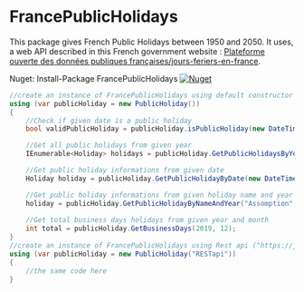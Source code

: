 # FrancePublicHolidays 
This package gives French Public Holidays between 1950 and 2050.
It uses, a web API described in this French government website : [Plateforme ouverte des données publiques françaises/jours-feriers-en-france](https://www.data.gouv.fr/fr/datasets/jours-feries-en-france/).

Nuget: Install-Package FrancePublicHolidays [![Nuget](https://img.shields.io/nuget/v/FrancePublicHolidays.svg) ](https://www.nuget.org/packages/FrancePublicHolidays/)

```C#
//create an instance of FrancePublicHolidays using default constructor (call static api file)
using (var publicHoliday = new PublicHoliday())
{
    //Check if given date is a public holiday 
    bool validPublicHoliday = publicHoliday.isPublicHoliday(new DateTime(2019, 12, 25));

    //Get all public holidays from given year
    IEnumerable<Holiday> holidays = publicHoliday.GetPublicHolidaysByYear(2019);

    //Get public holiday informations from given date
    Holiday holiday = publicHoliday.GetPublicHolidayByDate(new DateTime(1995, 05, 01));

    //Get public holiday informations from given holiday name and year
    holiday = publicHoliday.GetPublicHolidayByNameAndYear("Assomption", 2015);
    
    //Get total business days holidays from given year and month
    int total = publicHoliday.GetBusinessDays(2019, 12);
}
//create an instance of FrancePublicHolidays using Rest api ("https://jours-feries-france.antoine-augusti.fr/api/")
using (var publicHoliday = new PublicHoliday("RESTapi"))
{
    //the same code here 
}

```
